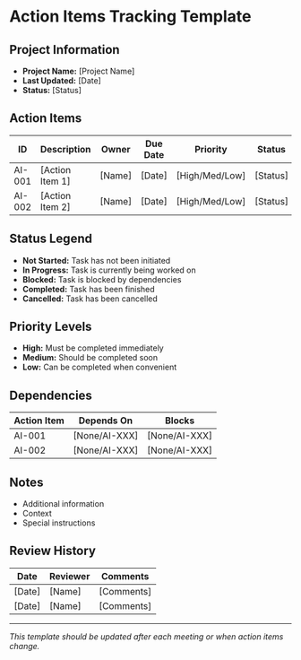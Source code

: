 # Action Items Tracking Template

## Project Information
- **Project Name:** [Project Name]
- **Last Updated:** [Date]
- **Status:** [Status]

## Action Items
| ID | Description | Owner | Due Date | Priority | Status | Notes |
|----|-------------|-------|----------|----------|--------|-------|
| AI-001 | [Action Item 1] | [Name] | [Date] | [High/Med/Low] | [Status] | [Notes] |
| AI-002 | [Action Item 2] | [Name] | [Date] | [High/Med/Low] | [Status] | [Notes] |

## Status Legend
- **Not Started:** Task has not been initiated
- **In Progress:** Task is currently being worked on
- **Blocked:** Task is blocked by dependencies
- **Completed:** Task has been finished
- **Cancelled:** Task has been cancelled

## Priority Levels
- **High:** Must be completed immediately
- **Medium:** Should be completed soon
- **Low:** Can be completed when convenient

## Dependencies
| Action Item | Depends On | Blocks |
|-------------|------------|--------|
| AI-001 | [None/AI-XXX] | [None/AI-XXX] |
| AI-002 | [None/AI-XXX] | [None/AI-XXX] |

## Notes
- Additional information
- Context
- Special instructions

## Review History
| Date | Reviewer | Comments |
|------|----------|----------|
| [Date] | [Name] | [Comments] |
| [Date] | [Name] | [Comments] |

---
*This template should be updated after each meeting or when action items change.* 